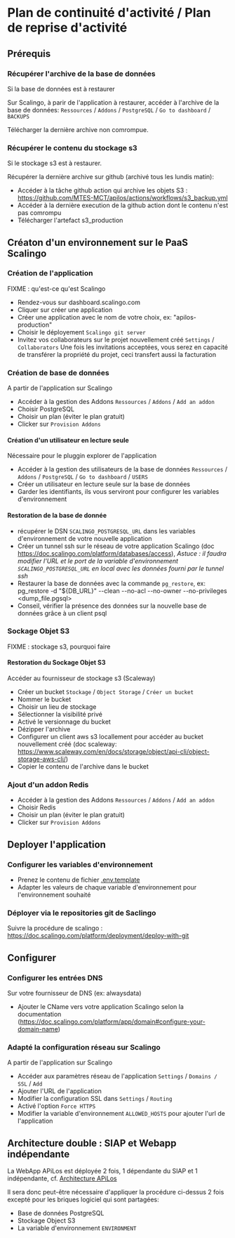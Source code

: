 ```{toctree}
```

# Plan de continuité d'activité / Plan de reprise d'activité

## Prérequis

### Récupérer l'archive de la base de données

Si la base de données est à restaurer

Sur Scalingo, à parir de l'application à restaurer, accéder à l'archive de la base de données: `Ressources` / `Addons` / `PostgreSQL` / `Go to dashboard` / `BACKUPS`

Télécharger la dernière archive non comrompue.

### Récupérer le contenu du stockage s3

Si le stockage s3 est à restaurer.

Récupérer la dernière archive sur github (archivé tous les lundis matin):

- Accéder à la tâche github action qui archive les objets S3 : https://github.com/MTES-MCT/apilos/actions/workflows/s3_backup.yml
- Accéder à la dernière execution de la github action dont le contenu n'est pas comrompu
- Télécharger l'artefact s3_production

## Créaton d'un environnement sur le PaaS Scalingo

### Création de l'application

FIXME : qu'est-ce qu'est Scalingo

- Rendez-vous sur dashboard.scalingo.com
- Cliquer sur créer une application
- Créer une application avec le nom de votre choix, ex: "apilos-production"
- Choisir le déployement `Scalingo git server`
- Invitez vos collaborateurs sur le projet nouvellement créé `Settings` / `Collaborators`
Une fois les invitations acceptées, vous serez en capacité de transférer la propriété du projet, ceci transfert aussi la facturation

### Création de base de données

A partir de l'application sur Scalingo

- Accéder à la gestion des Addons `Ressources` / `Addons` / `Add an addon`
- Choisir PostgreSQL
- Choisir un plan (éviter le plan gratuit)
- Clicker sur `Provision Addons`

#### Création d'un utilisateur en lecture seule

Nécessaire pour le pluggin explorer de l'application

- Accéder à la gestion des utilisateurs de la base de données `Ressources` / `Addons` / `PostgreSQL` / `Go to dashboard` / `USERS`
- Créer un utilisateur en lecture seule sur la base de données
- Garder les identifiants, ils vous serviront pour configurer les variables d'environnement

#### Restoration de la base de donnée

- récupérer le DSN `SCALINGO_POSTGRESQL_URL` dans les variables d'environnement de votre nouvelle application
- Créer un tunnel ssh sur le réseau de votre application Scalingo (doc https://doc.scalingo.com/platform/databases/access), *Astuce : il faudra modifier l'URL et le port de la variable d'environnement `SCALINGO_POSTGRESQL_URL` en local avec les données fourni par le tunnel ssh*
- Restaurer la base de données avec la commande `pg_restore`, ex: pg_restore -d "${DB_URL}" --clean --no-acl --no-owner --no-privileges <dump_file.pgsql>
- Conseil, vérifier la présence des données sur la nouvelle base de données grâce à un client psql

### Sockage Objet S3

FIXME : stockage s3, pourquoi faire

#### Restoration du Sockage Objet S3

Accéder au fournisseur de stockage s3 (Scaleway)

- Créer un bucket `Stockage` / `Object Storage` / `Créer un bucket`
- Nommer le bucket
- Choisir un lieu de stockage
- Sélectionner la visibilité privé
- Activé le versionnage du bucket
- Dézipper l'archive
- Configurer un client aws s3 locallement pour accéder au bucket nouvellement créé (doc scaleway: https://www.scaleway.com/en/docs/storage/object/api-cli/object-storage-aws-cli/)
- Copier le contenu de l'archive dans le bucket

### Ajout d'un addon Redis

- Accéder à la gestion des Addons `Ressources` / `Addons` / `Add an addon`
- Choisir Redis
- Choisir un plan (éviter le plan gratuit)
- Clicker sur `Provision Addons`

## Deployer l'application

### Configurer les variables d'environnement

- Prenez le contenu de fichier [.env.template](https://github.com/MTES-MCT/apilos/blob/master/.env.template)
- Adapter les valeurs de chaque variable d'environnement pour l'environnement souhaité

### Déployer via le repositories git de Saclingo

Suivre la procédure de scalingo : https://doc.scalingo.com/platform/deployment/deploy-with-git

## Configurer

### Configurer les entrées DNS

Sur votre fournisseur de DNS (ex: alwaysdata)

- Ajouter le CName vers votre application Scalingo selon la documentation (https://doc.scalingo.com/platform/app/domain#configure-your-domain-name)

### Adapté la configuration réseau sur Scalingo

A partir de l'application sur Scalingo

- Accéder aux paramètres réseau de l'application `Settings` / `Domains / SSL` / `Add`
- Ajouter l'URL de l'application
- Modifier la configuration SSL dans `Settings` / `Routing`
- Activé l'option `Force HTTPS`
- Modifier la variable d'environnement `ALLOWED_HOSTS` pour ajouter l'url de l'application


## Architecture double : SIAP et Webapp indépendante

La WebApp APiLos est déployée 2 fois, 1 dépendante du SIAP et 1 indépendante, cf. [Architecture APiLos](https://github.com/MTES-MCT/apilos#solution-technique)

Il sera donc peut-être nécessaire d'appliquer la procédure ci-dessus 2 fois excepté pour les briques logiciel qui sont partagées:
- Base de données PostgreSQL
- Stockage Object S3
- La variable d'environnement `ENVIRONMENT`
